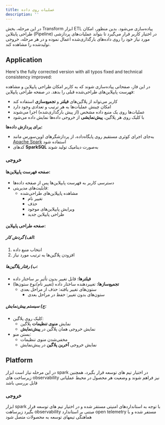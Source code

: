 ```yaml
---
title: عملیات روی داده
description: ''
---
```


در این مرحله، بخش
Transform
ابزار
ETL
پیاده‌سازی می‌شود. بدین منظور، امکان طراحی پایتلاین
(Pipeline)
در اختیار کاربر قرار می‌گیرد تا بتواند عملیات‌های پردازشی مورد نیاز خود را روی داده‌های بارگذاری‌شده اعمال نموده و در هر
مرحله، خروجی تولیدشده را مشاهده کند.

## Application

Here's the fully corrected version with all typos fixed and technical consistency improved:

در این فاز، صفحاتی پیاده‌سازی شوند که به کاربر امکان طراحی پایپلاین و مشاهده فهرست پایپلاین‌های طراحی‌شده قبلی را
بدهد. در صفحه طراحی پایپلاین:

- کاربر می‌تواند از پلاگین‌های **فیلتر** و **تجمیع‌سازی** استفاده کند
- امکان چینش عملیات‌ها به هر ترتیب و تعدادی وجود دارد
- عملیات‌ها روی یک منبع داده مشخص (از پیش بارگذاری‌شده) اجرا می‌شوند
- با کلیک روی هر پلاگین، **پیش‌نمایشی** از خروجی داده‌ها نمایش داده می‌شود

**برای پردازش داده‌ها:**

- به‌جای اجرای کوئری مستقیم روی پایگاه‌داده، از پردازشگرهای اوپن‌سورس مانند
  [Apache Spark](https://spark.apache.org/)
  استفاده شود
- کدهای
  **SparkSQL**
  به‌صورت دینامیک تولید شوند

### خروجی

#### صفحه فهرست پایپلاین‌ها:

- دسترسی کاربر به فهرست پایپلاین‌ها پس از صفحه داده‌ها
- قابلیت‌های مدیریتی:
    - مشاهده پایپلاین‌های طراحی‌شده
        - تغییر نام
        - حذف
        - ویرایش پایپلاین‌های موجود
        - طراحی پایپلاین جدید

#### صفحه طراحی پایپلاین:

##### الف) گردش کار:

1. انتخاب منبع داده
2. افزودن پلاگین‌ها به ترتیب مورد نیاز

##### ب) رفتار پلاگین‌ها:

- **فیلترها:** قابل تغییر بدون تأثیر بر ساختار داده
- **تجمیع‌سازها:** تغییردهنده ساختار داده (تغییر نام/نوع ستون‌ها)
    - ستون‌های تغییر یافته: حذف از مراحل بعدی
        - ستون‌های بدون تغییر: حفظ در مراحل بعدی

##### ج) سیستم پیش‌نمایش:

- کلیک روی پلاگین:
    - نمایش **منوی تنظیمات** پلاگین
    - نمایش خروجی همان پلاگین در **پیش‌نمایش**
- بستن منو:
    - مخفی‌شدن منوی تنظیمات
    - نمایش خروجی **آخرین پلاگین** در پیش‌نمایش

## Platform

در این مرحله نیاز است ابزار spark در اختیار تیم های توسعه قرار بگیرد، همچنین زیرساخت های observability نیز فراهم شوند و
وضعیت هر محصول در محیط عملیاتی قابل بررسی باشد

### خروجی

ابزار spark با توجه به استانداردهای امنیتی مستقر شده و در اختیار تیم های توسعه قرار بگیرد
زیرساهت observability مبتنی بر استاندارد open telemetry مستفر شده و با هماهنگی تیمهای توسعه به محصولات متصل شود